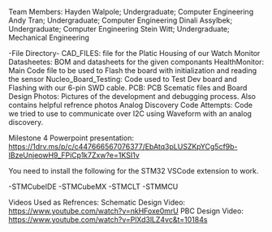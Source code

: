 Team Members:
Hayden Walpole; Undergraduate; Computer Engineering 
Andy Tran; Undergraduate; Computer Engineering 
Dinali Assylbek; Undergraduate; Computer Engineering
Stein Witt; Undergraduate; Mechanical Engineering

-File Directory-
CAD_FILES: file for the Platic Housing of our Watch Monitor
Datasheetes: BOM and datasheets for the given componants
HealthMonitor: Main Code file to be used to Flash the board with initialization and reading the sensor
Nucleo_Board_Testing: Code used to Test Dev board and Flashing with our 6-pin SWD cable.
PCB: PCB Scematic files and Board Design
Photos: Pictures of the development and debugging process. Also contains helpful refrence photos
Analog Discovery Code Attempts: Code we tried to use to communicate over I2C using Waveform with an analog discovery.

Milestone 4 Powerpoint presentation: https://1drv.ms/p/c/c447666567076377/EbAtq3pLUSZKpYCg5cf9b-IBzeUnjeowH9_FPiCp1k7Zxw?e=1KSI1v

You need to install the following for the STM32 VSCode extension to work.

-STMCubeIDE
-STMCubeMX
-STMCLT
-STMMCU


Videos Used as Refrences:
Schematic Design Video: https://www.youtube.com/watch?v=nkHFoxe0mrU
PBC Design Video: https://www.youtube.com/watch?v=PlXd3lLZ4vc&t=10184s
